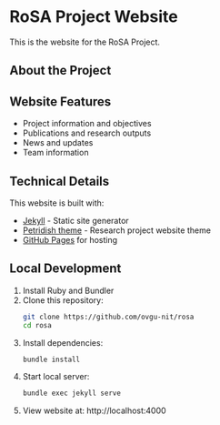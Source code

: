 # RoSA Project Website

This is the website for the RoSA Project.

## About the Project



## Website Features

- Project information and objectives
- Publications and research outputs
- News and updates
- Team information

## Technical Details

This website is built with:

- [Jekyll](https://jekyllrb.com/) - Static site generator
- [Petridish theme](https://github.com/peterdesmet/petridish) - Research project website theme
- [GitHub Pages](https://pages.github.com/) for hosting

## Local Development

1. Install Ruby and Bundler
2. Clone this repository:
   ```bash
   git clone https://github.com/ovgu-nit/rosa
   cd rosa
   ```
3. Install dependencies:
   ```bash
   bundle install
   ```
4. Start local server:
   ```bash
   bundle exec jekyll serve
   ```
5. View website at: http://localhost:4000
